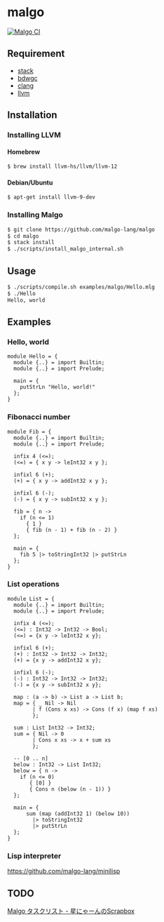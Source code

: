 # malgo

[![Malgo CI](https://github.com/malgo-lang/malgo/workflows/Malgo%20CI/badge.svg)](https://github.com/malgo-lang/malgo/actions?query=workflow%3A%22Malgo+CI%22)

## Requirement

* [stack](https://docs.haskellstack.org/en/stable/README/)
* [bdwgc](http://www.hboehm.info/gc/)
* [clang](https://clang.llvm.org/)
* [llvm](https://llvm.org/)

## Installation

### Installing LLVM
#### Homebrew

```sh
$ brew install llvm-hs/llvm/llvm-12
```

#### Debian/Ubuntu

```
$ apt-get install llvm-9-dev
```

### Installing Malgo

```sh
$ git clone https://github.com/malgo-lang/malgo
$ cd malgo
$ stack install
$ ./scripts/install_malgo_internal.sh
```

## Usage

```sh
$ ./scripts/compile.sh examples/malgo/Hello.mlg
$ ./Hello
Hello, world
```

## Examples

### Hello, world

```
module Hello = {
  module {..} = import Builtin;
  module {..} = import Prelude;

  main = {
    putStrLn "Hello, world!"
  };
}
```

### Fibonacci number

```
module Fib = {
  module {..} = import Builtin;
  module {..} = import Prelude;

  infix 4 (<=);
  (<=) = { x y -> leInt32 x y };

  infixl 6 (+);
  (+) = { x y -> addInt32 x y };

  infixl 6 (-);
  (-) = { x y -> subInt32 x y };

  fib = { n ->
    if (n <= 1)
      { 1 }
      { fib (n - 1) + fib (n - 2) }
  };

  main = {
    fib 5 |> toStringInt32 |> putStrLn
  };
}
```

### List operations

```
module List = {
  module {..} = import Builtin;
  module {..} = import Prelude;

  infix 4 (<=);
  (<=) : Int32 -> Int32 -> Bool;
  (<=) = {x y -> leInt32 x y};

  infixl 6 (+);
  (+) : Int32 -> Int32 -> Int32;
  (+) = {x y -> addInt32 x y};

  infixl 6 (-);
  (-) : Int32 -> Int32 -> Int32;
  (-) = {x y -> subInt32 x y};

  map : (a -> b) -> List a -> List b;
  map = { _ Nil -> Nil
        | f (Cons x xs) -> Cons (f x) (map f xs)
        };

  sum : List Int32 -> Int32;
  sum = { Nil -> 0
        | Cons x xs -> x + sum xs
        };

  -- [0 .. n]
  below : Int32 -> List Int32;
  below = { n ->
    if (n <= 0)
       { [0] }
       { Cons n (below (n - 1)) }
  };

  main = {
      sum (map (addInt32 1) (below 10))
        |> toStringInt32
        |> putStrLn
  };
}
```

### Lisp interpreter

https://github.com/malgo-lang/minilisp

## TODO
[Malgo タスクリスト \- 星にゃーんのScrapbox](https://scrapbox.io/takoeight0821/Malgo_%E3%82%BF%E3%82%B9%E3%82%AF%E3%83%AA%E3%82%B9%E3%83%88)
